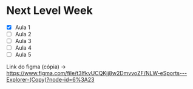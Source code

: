# Next Level Week

- [x] Aula 1
- [ ] Aula 2
- [ ] Aula 3
- [ ] Aula 4
- [ ] Aula 5

Link do figma (cópia) -> https://www.figma.com/file/t3IfkvUCQKjj8w2DmvvoZF/NLW-eSports---Explorer-(Copy)?node-id=6%3A23

